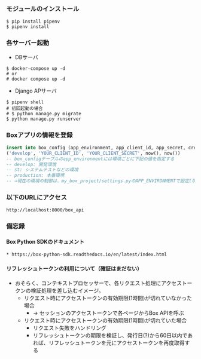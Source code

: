 ### モジュールのインストール

```shell
$ pip install pipenv
$ pipenv install
```

### 各サーバー起動

* DBサーバ

```shell
$ docker-compose up -d
# or
# docker compose up -d
```

* Django APサーバ

```shell
$ pipenv shell
# 初回起動の場合
# $ python manage.py migrate
$ python manage.py runserver
```

### Boxアプリの情報を登録

```sql
insert into box_config (app_environment, app_client_id, app_secret, create_dt, update_dt) values
('develop', 'YOUR_CLIENT_ID', 'YOUR_CLIENT_SECRET', now(), now())
-- box_configテーブルのapp_environmentには環境ごとに下記の値を指定する
-- develop: 開発環境
-- st: システムテストなどの環境
-- production: 本番環境
-- →現在の環境の制御は、my_box_project/settings.pyのAPP_ENVIRONMENTで設定(現在はdevelopが設定されている)
```



### 以下のURLにアクセス

```http://localhost:8000/box_api```


### 備忘録

#### Box Python SDKのドキュメント
    * https://box-python-sdk.readthedocs.io/en/latest/index.html

#### リフレッシュトークンの利用について（確証はまだない）

* おそらく、コンテキストプロセッサーで、各リクエスト処理にアクセストークンの検証処理を差し込むイメージ。
  *  リクエスト時にアクセストークンの有効期限(1時間)が切れていなかった場合
      * -> セッションのアクセストークンで各ページからBox APIを呼ぶ
  * リクエスト時にアクセストークンの有効期限(1時間)が切れていた場合
    * リクエスト失敗をハンドリング
    * リフレッシュトークンの期限を検証し、発行日(?)から60日以内であれば、リフレッシュトークンを元にアクセストークンを再度取得する
